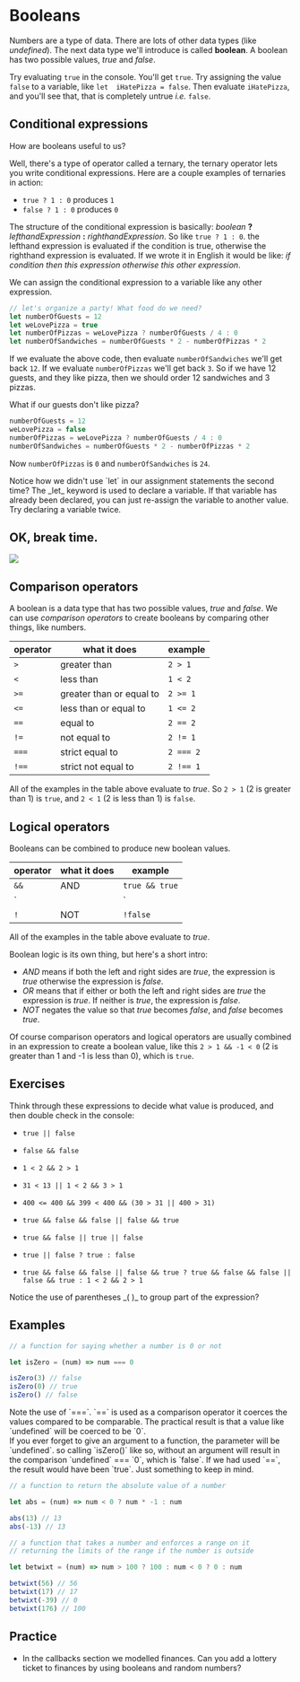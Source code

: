 # Booleans

Numbers are a type of data. There are lots of other data types (like _undefined_). The next data type we'll introduce is called **boolean**. A boolean has two possible values, _true_ and _false_.

Try evaluating `true` in the console. You'll get `true`. Try assigning the value `false` to a variable, like `let  iHatePizza = false`. Then evaluate `iHatePizza`, and you'll see that, that is completely untrue _i.e._ `false`.

## Conditional expressions

How are booleans useful to us?

Well, there's a type of operator called a ternary, the ternary operator lets you write conditional expressions. Here are a couple examples of ternaries in action:
- `true ? 1 : 0` produces `1`
- `false ? 1 : 0` produces `0`

The structure of the conditional expression is basically:  _boolean_ **?** _lefthandExpression_ **:** _righthandExpression_. So like `true ? 1 : 0`. the lefthand expression is evaluated if the condition is true, otherwise the righthand expression is evaluated. If we wrote it in English it would be like: _if condition then this expression otherwise this other expression_.

We can assign the conditional expression to a variable like any other expression.

```javascript
// let's organize a party! What food do we need?
let numberOfGuests = 12
let weLovePizza = true
let numberOfPizzas = weLovePizza ? numberOfGuests / 4 : 0
let numberOfSandwiches = numberOfGuests * 2 - numberOfPizzas * 2
```

If we evaluate the above code, then evaluate `numberOfSandwiches` we'll get back `12`. If we evaluate `numberOfPizzas` we'll get back `3`.
So if we have 12 guests, and they like pizza, then we should order 12 sandwiches and 3 pizzas.

What if our guests don't like pizza?

```javascript
numberOfGuests = 12
weLovePizza = false
numberOfPizzas = weLovePizza ? numberOfGuests / 4 : 0
numberOfSandwiches = numberOfGuests * 2 - numberOfPizzas * 2
```

Now `numberOfPizzas` is `0` and `numberOfSandwiches` is `24`.

<aside>
Notice how we didn't use `let` in our assignment statements the second time? The _let_ keyword is used to declare a variable. If that variable has already been declared, you can just re-assign the variable to another value. Try declaring a variable twice.
</aside>

## OK, break time.

![](http://www.robbomb.com/wp-content/uploads/2016/10/tasks.gif)

## Comparison operators

A boolean is a data type that has two possible values, _true_ and _false_. We can use _comparison operators_ to create booleans by comparing other things, like numbers.

| operator | what it does | example |
|---|---|---|
| `>` | greater than | `2 > 1` |
| `<` | less than | `1 < 2` |
| `>=` | greater than or equal to | `2 >= 1` |
| `<=` | less than or equal to | `1 <= 2` |
| `==` | equal to | `2 == 2` |
| `!=` | not equal to | `2 != 1` |
| `===` | strict equal to | `2 === 2` |
| `!==` | strict not equal to | `2 !== 1` |

All of the examples in the table above evaluate to _true_. So `2 > 1` (2 is greater than 1) is `true`, and `2 < 1` (2 is less than 1) is `false`.

## Logical operators

Booleans can be combined to produce new boolean values.

| operator | what it does | example |
|---|---|---|
| `&&` | AND | `true && true` |
| `||` | OR | `true || false` |
| `!` | NOT | `!false` |

All of the examples in the table above evaluate to _true_.

Boolean logic is its own thing, but here's a short intro:

- _AND_ means if both the left and right sides are _true_, the expression is _true_ otherwise the expression is _false_.
- _OR_ means that if either or both the left and right sides are _true_ the expression is _true_. If neither is _true_, the expression is _false_.
- _NOT_ negates the value so that _true_ becomes _false_, and _false_ becomes _true_.

Of course comparison operators and logical operators are usually combined in an expression to create a boolean value, like this `2 > 1 && -1 < 0` (2 is greater than 1 and -1 is less than 0), which is `true`.

## Exercises

Think through these expressions to decide what value is produced, and then double check in the console:

- `true || false`

- `false && false`

- `1 < 2 && 2 > 1`

- `31 < 13 || 1 < 2 && 3 > 1`

- `400 <= 400 && 399 < 400 && (30 > 31 || 400 > 31)`

- `true && false && false || false && true`

- `true && false || true || false`

- `true || false ? true : false`

- `true && false && false || false && true ? true && false && false || false && true : 1 < 2 && 2 > 1`

<aside>
Notice the use of parentheses _( )_ to group part of the expression?
</aside>

## Examples

```javascript
// a function for saying whether a number is 0 or not

let isZero = (num) => num === 0

isZero(3) // false
isZero(0) // true
isZero() // false
```

<aside>
Note the use of `===`. `==` is used as a comparison operator it coerces the values compared to be comparable. The practical result is that a value like `undefined` will be coerced to be `0`.
</aside>

<aside>
If you ever forget to give an argument to a function, the parameter will be `undefined`. so calling `isZero()` like so, without an argument will result in the comparison `undefined` === `0`, which is `false`. If we had used `==`, the result would have been `true`. Just something to keep in mind.
</aside>

```javascript
// a function to return the absolute value of a number

let abs = (num) => num < 0 ? num * -1 : num

abs(13) // 13
abs(-13) // 13
```

```javascript
// a function that takes a number and enforces a range on it
// returning the limits of the range if the number is outside

let betwixt = (num) => num > 100 ? 100 : num < 0 ? 0 : num

betwixt(56) // 56
betwixt(17) // 17
betwixt(-39) // 0
betwixt(176) // 100
```

## Practice

- In the callbacks section we modelled finances. Can you add a lottery ticket to finances by using booleans and random numbers?
